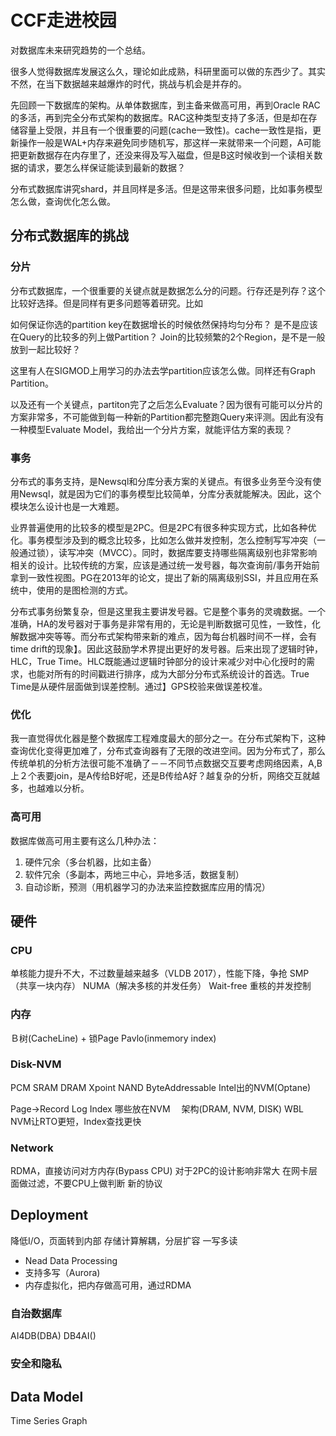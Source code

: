 # CCF走进校园

对数据库未来研究趋势的一个总结。

很多人觉得数据库发展这么久，理论如此成熟，科研里面可以做的东西少了。其实不然，在当下数据越来越爆炸的时代，挑战与机会是并存的。

先回顾一下数据库的架构。从单体数据库，到主备来做高可用，再到Oracle RAC的多活，再到完全分布式架构的数据库。RAC这种类型支持了多活，但是却在存储容量上受限，并且有一个很重要的问题(cache一致性)。cache一致性是指，更新操作一般是WAL+内存来避免同步随机写，那这样一来就带来一个问题，A可能把更新数据存在内存里了，还没来得及写入磁盘，但是B这时候收到一个读相关数据的请求，要怎么样保证能读到最新的数据？

分布式数据库讲究shard，并且同样是多活。但是这带来很多问题，比如事务模型怎么做，查询优化怎么做。

## 分布式数据库的挑战

### 分片
分布式数据库，一个很重要的关键点就是数据怎么分的问题。行存还是列存？这个比较好选择。但是同样有更多问题等着研究。比如

如何保证你选的partition key在数据增长的时候依然保持均匀分布？
是不是应该在Query的比较多的列上做Partition？
Join的比较频繁的2个Region，是不是一般放到一起比较好？

这里有人在SIGMOD上用学习的办法去学partition应该怎么做。同样还有Graph Partition。

以及还有一个关键点，partiton完了之后怎么Evaluate？因为很有可能可以分片的方案非常多，不可能做到每一种新的Partition都完整跑Query来评测。因此有没有一种模型Evaluate Model，我给出一个分片方案，就能评估方案的表现？

### 事务
分布式的事务支持，是Newsql和分库分表方案的关键点。有很多业务至今没有使用Newsql，就是因为它们的事务模型比较简单，分库分表就能解决。因此，这个模块怎么设计也是一大难题。

业界普遍使用的比较多的模型是2PC。但是2PC有很多种实现方式，比如各种优化。事务模型涉及到的概念比较多，比如怎么做并发控制，怎么控制写写冲突（一般通过锁），读写冲突（MVCC）。同时，数据库要支持哪些隔离级别也非常影响相关的设计。比较传统的方案，应该是通过统一发号器，每次查询前/事务开始前拿到一致性视图。PG在2013年的论文，提出了新的隔离级别SSI，并且应用在系统中，使用的是图检测的方式。

分布式事务纷繁复杂，但是这里我主要讲发号器。它是整个事务的灵魂数据。一个准确，HA的发号器对于事务是非常有用的，无论是判断数据可见性，一致性，化解数据冲突等等。而分布式架构带来新的难点，因为每台机器时间不一样，会有time drift的现象】。因此这鼓励学术界提出更好的发号器。后来出现了逻辑时钟，HLC，True Time。HLC既能通过逻辑时钟部分的设计来减少对中心化授时的需求，也能对所有的时间戳进行排序，成为大部分分布式系统设计的首选。True Time是从硬件层面做到误差控制。通过】GPS校验来做误差校准。

### 优化
我一直觉得优化器是整个数据库工程难度最大的部分之一。在分布式架构下，这种查询优化变得更加难了，分布式查询器有了无限的改进空间。因为分布式了，那么传统单机的分析方法很可能不准确了－－不同节点数据交互要考虑网络因素，A,B上２个表要join，是A传给B好呢，还是B传给A好？越复杂的分析，网络交互就越多，也越难以分析。

### 高可用
数据库做高可用主要有这么几种办法：
1. 硬件冗余（多台机器，比如主备）
2. 软件冗余（多副本，两地三中心，异地多活，数据复制）
3. 自动诊断，预测（用机器学习的办法来监控数据库应用的情况）

## 硬件

### CPU
单核能力提升不大，不过数量越来越多（VLDB 2017），性能下降，争抢
SMP（共享一块内存）
NUMA（解决多核的并发任务）
Wait-free
重核的并发控制

### 内存

Ｂ树(CacheLine) + 锁Page
Pavlo(inmemory index)

### Disk-NVM
PCM
SRAM
DRAM
Xpoint
NAND
ByteAddressable
Intel出的NVM(Optane)

Page->Record
Log Index 哪些放在NVM　
架构(DRAM, NVM, DISK)
WBL
NVM让RTO更短，Index查找更快

### Network
RDMA，直接访问对方内存(Bypass CPU)
对于2PC的设计影响非常大
在网卡层面做过滤，不要CPU上做判断
新的协议


## Deployment 
降低I/O，页面转到内部
存储计算解耦，分层扩容
一写多读

* Nead Data Processing
* 支持多写（Aurora)
* 内存虚拟化，把内存做高可用，通过RDMA

### 自治数据库
AI4DB(DBA)
DB4AI()

### 安全和隐私

## Data Model
Time Series
Graph

